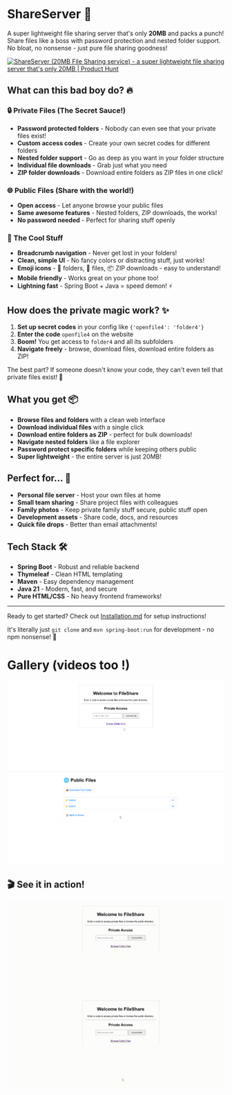 # ShareServer 🚀

A super lightweight file sharing server that's only **20MB** and packs a punch! Share files like a boss with password protection and nested folder support. No bloat, no nonsense - just pure file sharing goodness! 

<a href="https://www.producthunt.com/products/github-148?embed=true&utm_source=badge-featured&utm_medium=badge&utm_source=badge-shareserver&#0045;20mb&#0045;file&#0045;sharing&#0045;service" target="_blank"><img src="https://api.producthunt.com/widgets/embed-image/v1/featured.svg?post_id=997573&theme=light&t=1753510662054" alt="ShareServer&#0032;&#0040;20MB&#0032;File&#0032;Sharing&#0032;service&#0041; - a&#0032;super&#0032;lightweight&#0032;file&#0032;sharing&#0032;server&#0032;that&#0039;s&#0032;only&#0032;20MB | Product Hunt" style="width: 250px; height: 54px;" width="250" height="54" /></a>

## What can this bad boy do? 🔥

### 🔒 Private Files (The Secret Sauce!)
- **Password protected folders** - Nobody can even see that your private files exist!
- **Custom access codes** - Create your own secret codes for different folders
- **Nested folder support** - Go as deep as you want in your folder structure
- **Individual file downloads** - Grab just what you need
- **ZIP folder downloads** - Download entire folders as ZIP files in one click!

### 🌐 Public Files (Share with the world!)
- **Open access** - Let anyone browse your public files
- **Same awesome features** - Nested folders, ZIP downloads, the works!
- **No password needed** - Perfect for sharing stuff openly

### 🎯 The Cool Stuff
- **Breadcrumb navigation** - Never get lost in your folders!
- **Clean, simple UI** - No fancy colors or distracting stuff, just works!
- **Emoji icons** - 📁 folders, 📄 files, 📦 ZIP downloads - easy to understand!
- **Mobile friendly** - Works great on your phone too!
- **Lightning fast** - Spring Boot + Java = speed demon! ⚡

## How does the private magic work? ✨

1. **Set up secret codes** in your config like `{'openfile4': 'folder4'}`
2. **Enter the code** `openfile4` on the website
3. **Boom!** You get access to `folder4` and all its subfolders
4. **Navigate freely** - browse, download files, download entire folders as ZIP!

The best part? If someone doesn't know your code, they can't even tell that private files exist! 🤫

## What you get 📦

- **Browse files and folders** with a clean web interface
- **Download individual files** with a single click
- **Download entire folders as ZIP** - perfect for bulk downloads!
- **Navigate nested folders** like a file explorer
- **Password protect specific folders** while keeping others public
- **Super lightweight** - the entire server is just 20MB!

## Perfect for... 🎯

- **Personal file server** - Host your own files at home
- **Small team sharing** - Share project files with colleagues  
- **Family photos** - Keep private family stuff secure, public stuff open
- **Development assets** - Share code, docs, and resources
- **Quick file drops** - Better than email attachments!

## Tech Stack 🛠️

- **Spring Boot** - Robust and reliable backend
- **Thymeleaf** - Clean HTML templating  
- **Maven** - Easy dependency management
- **Java 21** - Modern, fast, and secure
- **Pure HTML/CSS** - No heavy frontend frameworks!

---

Ready to get started? Check out [Installation.md](Installation.md) for setup instructions! 

It's literally just `git clone` and `mvn spring-boot:run` for development - no npm nonsense! 🎉


# Gallery (videos too !)

![1753450331492](image/README/1753450331492.png)
![1753450344290](image/README/1753450344290.png)

## 🎬 See it in action!

![normal navigation](video/first1.gif)
![wrong navigation](video/first2.gif)
